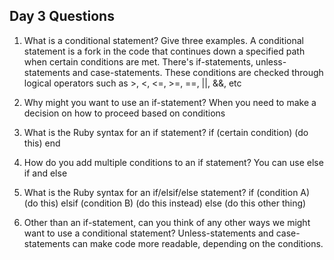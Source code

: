 ## Day 3 Questions

1. What is a conditional statement? Give three examples.
A conditional statement is a fork in the code that continues down a specified
path when certain conditions are met. There's if-statements, unless-statements
and case-statements. These conditions are checked through logical operators
such as  >, <, <=, >=, ==, ||, &&, etc

1. Why might you want to use an if-statement?
When you need to make a decision on how to proceed based on conditions

1. What is the Ruby syntax for an if statement?
if (certain condition)
  (do this)
end

1. How do you add multiple conditions to an if statement?
You can use else if and else

1. What is the Ruby syntax for an if/elsif/else statement?
if (condition A)
 (do this)
elsif (condition B)
 (do this instead)
else
  (do this other thing)

1. Other than an if-statement, can you think of any other ways we might want to use a conditional statement?
Unless-statements and case-statements can make code more readable, depending on
the conditions.
